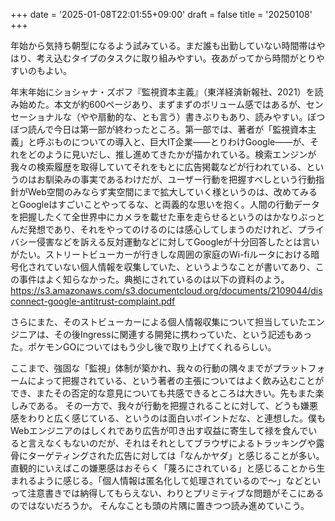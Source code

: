 +++
date = '2025-01-08T22:01:55+09:00'
draft = false
title = '20250108'
+++

年始から気持ち朝型になるよう試みている。まだ誰も出勤していない時間帯はやはり、考え込むタイプのタスクに取り組みやすい。夜あがってから時間がとりやすいのもよい。

年末年始にショシャナ・ズボフ『監視資本主義』（東洋経済新報社、2021）を読み始めた。本文が約600ページあり、まずまずのボリューム感ではあるが、センセーショナルな（やや扇動的な、とも言う）書きぶりもあり、読みやすい。ぼつぼつ読んで今日は第一部が終わったところ。第一部では、著者が「監視資本主義」と呼ぶものについての導入と、巨大IT企業——とりわけGoogle——が、それをどのように見いだし、推し進めてきたかが描かれている。検索エンジンが我々の検索履歴を取得していてそれをもとに広告掲載などが行われている、というのはお馴染みの事実であるわけだが、ユーザー行動を把握すべしという行動指針がWeb空間のみならず実空間にまで拡大していく様というのは、改めてみるとGoogleはすごいことやってるな、と両義的な思いを抱く。人間の行動データを把握したくて全世界中にカメラを載せた車を走らせるというのはかなりぶっとんだ発想であり、それをやってのけるのには感心してしまうのだけれど、プライバシー侵害などを訴える反対運動などに対してGoogleが十分回答したとは言いがたい。ストリートビューカーが行きしな周囲の家庭のWi-fiルータにおける暗号化されていない個人情報を収集していた、というようなことが書いてあり、この事件はよく知らなかった。典拠にされているのは以下の資料のよう。
https://s3.amazonaws.com/s3.documentcloud.org/documents/2109044/disconnect-google-antitrust-complaint.pdf

さらにまた、そのストビューカーによる個人情報収集について担当していたエンジニアは、その後Ingressに関連する開発に携わっていた、という記述もあった。ポケモンGOについてはもう少し後で取り上げてくれるらしい。

ここまで、強固な「監視」体制が築かれ、我々の行動の隅々までがプラットフォームによって把握されている、という著者の主張についてはよく飲み込むことができ、またその否定的な意見についても共感できるところは大きい。先もまた楽しみである。
その一方で、我々が行動を把握されることに対して、どうも嫌悪感をわりと広く感じている、というのは面白いポイントだな、と連想した。僕もWebエンジニアのはしくれであり広告が叩き出す収益に寄生して禄を食んでいると言えなくもないのだが、それはそれとしてブラウザによるトラッキングや露骨にターゲティングされた広告に対しては「なんかヤダ」と感じることが多い。直観的にいえばこの嫌悪感はおそらく「蔑ろにされている」と感じることから生まれるように感じる。「個人情報は匿名化して処理されているので～」などといって注意書きでは納得してもらえない、わりとプリミティブな問題がそこにあるのではないだろうか。
そんなことも頭の片隅に置きつつ読み進めていこう。